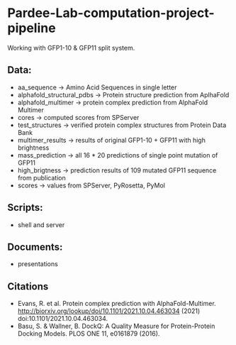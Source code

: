 # Pardee-Lab-computation-project-pipeline

Working with GFP1-10 & GFP11 split system. 

## Data:
- aa_sequence -> Amino Acid Sequences in single letter
- alphafold_structural_pdbs -> Protein structure prediction from AplhaFold
- alphafold_multimer -> protein complex prediction from AlphaFold Multimer
- cores -> computed scores from SPServer
- test_structures -> verified protein complex structures from Protein Data Bank
- multimer_results -> results of original GFP1-10 + GFP11 with high brightness
- mass_prediction -> all 16 * 20 predictions of single point mutation of GFP11
- high_brigtness -> prediction results of 109 mutated GFP11 sequence from publication
- scores -> values from SPServer, PyRosetta, PyMol

## Scripts:
- shell and server

## Documents:
- presentations

## Citations
- Evans, R. et al. Protein complex prediction with AlphaFold-Multimer. http://biorxiv.org/lookup/doi/10.1101/2021.10.04.463034 (2021) doi:10.1101/2021.10.04.463034.
- Basu, S. & Wallner, B. DockQ: A Quality Measure for Protein-Protein Docking Models. PLOS ONE 11, e0161879 (2016).
